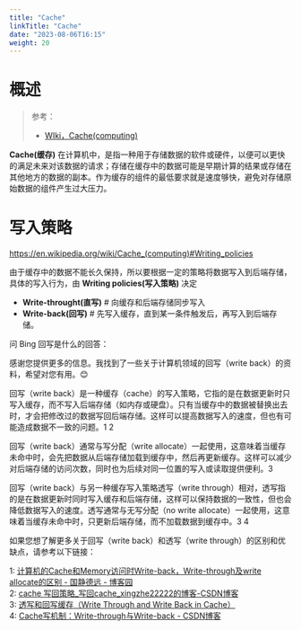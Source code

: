 ```yaml
---
title: "Cache"
linkTitle: "Cache"
date: "2023-08-06T16:15"
weight: 20
---
```


# 概述

> 参考：
> 
> - [WIki，Cache(computing)](https://en.wikipedia.org/wiki/Cache_(computing))

**Cache(缓存)** 在计算机中，是指一种用于存储数据的软件或硬件，以便可以更快的满足未来对该数据的请求；存储在缓存中的数据可能是早期计算的结果或存储在其他地方的数据的副本。作为缓存的组件的最低要求就是速度够快，避免对存储原始数据的组件产生过大压力。

# 写入策略

https://en.wikipedia.org/wiki/Cache_(computing)#Writing_policies

由于缓存中的数据不能长久保持，所以要根据一定的策略将数据写入到后端存储，具体的写入行为，由 **Writing policies(写入策略)** 决定

- **Write-throught(直写)** # 向缓存和后端存储同步写入
- **Write-back(回写)** # 先写入缓存，直到某一条件触发后，再写入到后端存储。

问 Bing 回写是什么的回答：

感谢您提供更多的信息。我找到了一些关于计算机领域的回写（write back）的资料，希望对您有用。😊

回写（write back）是一种缓存（cache）的写入策略，它指的是在数据更新时只写入缓存，而不写入后端存储（如内存或硬盘）。只有当缓存中的数据被替换出去时，才会把修改过的数据写回后端存储。这样可以提高数据写入的速度，但也有可能造成数据不一致的问题。1 2

回写（write back）通常与写分配（write allocate）一起使用，这意味着当缓存未命中时，会先把数据从后端存储加载到缓存中，然后再更新缓存。这样可以减少对后端存储的访问次数，同时也为后续对同一位置的写入或读取提供便利。3

回写（write back）与另一种缓存写入策略透写（write through）相对，透写指的是在数据更新时同时写入缓存和后端存储，这样可以保持数据的一致性，但也会降低数据写入的速度。透写通常与无写分配（no write allocate）一起使用，这意味着当缓存未命中时，只更新后端存储，而不加载数据到缓存中。3 4

如果您想了解更多关于回写（write back）和透写（write through）的区别和优缺点，请参考以下链接：

1: [计算机的Cache和Memory访问时Write-back，Write-through及write allocate的区别 - 国静德远 - 博客园](https://www.cnblogs.com/guojingdeyuan/p/7626983.html)  
2: [cache 写回策略_写回cache_xingzhe22222的博客-CSDN博客](https://blog.csdn.net/xingzhe22222/article/details/81988101)  
3: [透写和回写缓存（Write Through and Write Back in Cache）](https://zhuanlan.zhihu.com/p/571429282)  
4: [Cache写机制：Write-through与Write-back - CSDN博客](https://blog.csdn.net/zhangj95/article/details/81199272)  
